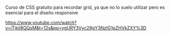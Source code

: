 Curso de CSS gratuito para recordar grid, ya que no lo suelo utilizar pero es esencial para el diseño responsive

https://www.youtube.com/watch?v=iTjkiI8QQsM&t=12s&pp=ygURY3Vyc28gY3NzIG1pZHVkZXY%3D
